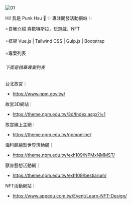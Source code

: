 ![01](https://user-images.githubusercontent.com/33489732/177455843-eee70f6e-a7f7-44c3-9662-7d8541ea75aa.png)


Hi! 我是 Punk Hsu 👋
✨ 專注開發活動網站 ✨

⭐自我介紹
喜歡特斯拉，玩遊戲、NFT

⭐框架
Vue.js | Tailwind CSS | Gulp.js | Bootstrap

⭐專案列表

###### 下面是精華專案列表

台北故宮｜
 * https://www.npm.gov.tw/
 
故宮3D網站｜
 * https://theme.npm.edu.tw/3d/Index.aspx?l=1

故宮線上主網｜
 * https://theme.npm.edu.tw/npmonline/
 
海科館繪製世界活動網｜
 * https://theme.npm.edu.tw/exh109/NPMxNMMST/

獸普藝想活動網｜
 * https://theme.npm.edu.tw/exh109/bestiarum/

NFT活動網站｜
 * https://www.appedu.com.tw/Event/Learn-NFT-Design/




